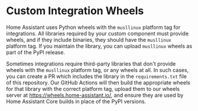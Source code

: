 # Custom Integration Wheels

Home Assistant uses Python wheels with the `musllinux` platform tag for integrations. All libraries required by your custom component must provide wheels, and if they include binaries, they should have the `musllinux` platform tag. If you maintain the library, you can upload `musllinux` wheels as part of the PyPI release.

Sometimes integrations require third-party libraries that don't provide wheels with the `musllinux` platform tag, or any wheels at all. In such cases, you can create a PR which includes the library in the `requirements.txt` file of this repository. Our GitHub Actions will then build the appropriate wheels for that library with the correct platform tag, upload them to our wheels server at https://wheels.home-assistant.io/, and ensure they are used by Home Assistant Core builds in place of the PyPI versions.
